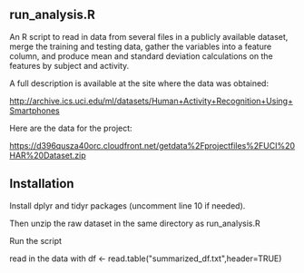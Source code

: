 ## run_analysis.R

An R script to read in data from several files in a publicly available dataset, merge the training and testing data, gather the variables into a feature column, and produce mean and standard deviation calculations on the features by subject and activity.

A full description is available at the site where the data was obtained: 

http://archive.ics.uci.edu/ml/datasets/Human+Activity+Recognition+Using+Smartphones 

Here are the data for the project: 

https://d396qusza40orc.cloudfront.net/getdata%2Fprojectfiles%2FUCI%20HAR%20Dataset.zip 

## Installation
Install dplyr and tidyr packages (uncomment line 10 if needed).

Then unzip the raw dataset in the same directory as run_analysis.R

Run the script


read in the data with 
df <- read.table("summarized_df.txt",header=TRUE)

